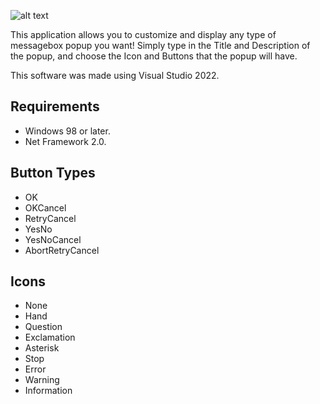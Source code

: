 ﻿![alt text](https:// "Program")

This application allows you to customize and display any type of messagebox popup you want! Simply type in the Title and Description of the popup, and choose the Icon and Buttons that the popup will have.

This software was made using Visual Studio 2022.

## Requirements
- Windows 98 or later.
- Net Framework 2.0.

## Button Types
- OK
- OKCancel
- RetryCancel
- YesNo
- YesNoCancel
- AbortRetryCancel

## Icons
- None
- Hand
- Question
- Exclamation
- Asterisk
- Stop
- Error
- Warning
- Information
